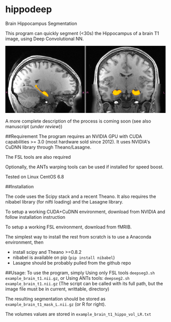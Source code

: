 # hippodeep
Brain Hippocampus Segmentation

This program can quickly segment (<30s) the Hippocampus of a brain T1 image, using Deep Convolutional NN.

![screenshot](blink.gif?raw=True)

A more complete description of the process is coming soon (see also manuscript (*under review*))

##Requirement
The program requires an NVIDIA GPU with CUDA capabilities >= 3.0 (most hardware sold since 2012).
It uses NVIDIA's CuDNN library through Theano/Lasagne.

The FSL tools are also required

Optionally, the ANTs warping tools can be used if installed for speed boost.

Tested on Linux CentOS 6.8

##Installation

The code uses the Scipy stack and a recent Theano. It also requires the nibabel library (for nifti loading) and the Lasagne library.

To setup a working CUDA+CuDNN environment, download from NVIDIA and follow installation instruction

To setup a working FSL environment, download from fMRIB.

The simplest way to install the rest from scratch is to use a Anaconda environment, then
* install scipy and Theano >=0.8.2
* nibabel is available on pip (`pip install nibabel`)
* Lasagne should be probably pulled from the github repo


##Usage:
To use the program, simply
Using only FSL tools `deepseg3.sh example_brain_t1.nii.gz`, or Using ANTs tools: `deepseg2.sh example_brain_t1.nii.gz`
(The script can be called with its full path, but the image file must be in current, writtable, directory)

The resulting segmentation should be stored as `example_brain_t1_mask_L.nii.gz` (or R for right).

The volumes values are stored in `example_brain_t1_hippo_vol_LR.txt`
